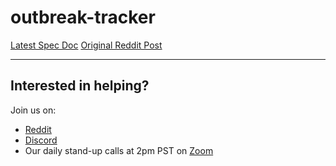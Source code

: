 # outbreak-tracker

[Latest Spec Doc](https://docs.google.com/document/d/1HwPAxlJCJGnP4xhgRTlc8Sj-9uCz6ND-xtjSFfoeqbk/edit?usp=sharing)
[Original Reddit Post](https://www.reddit.com/r/CoronavirusArmy/comments/fkteny/idea_outbreak_tracker/)

---

## Interested in helping?

Join us on:
- [Reddit](https://www.reddit.com/r/CoronavirusArmy/)
- [Discord](https://discord.gg/qjC9mBR)
- Our daily stand-up calls at 2pm PST on [Zoom](https://us04web.zoom.us/j/389270961)

